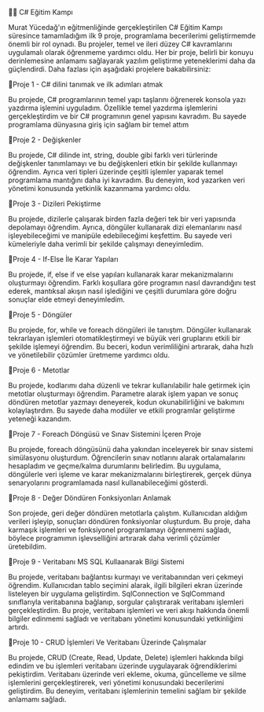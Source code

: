 
👨‍💻 C# Eğitim Kampı

Murat Yücedağ'ın eğitmenliğinde gerçekleştirilen C# Eğitim Kampı süresince tamamladığım ilk 9 proje, programlama becerilerimi geliştirmemde önemli bir rol oynadı. Bu projeler, temel ve ileri düzey C# kavramlarını uygulamalı olarak öğrenmeme yardımcı oldu. Her bir proje, belirli bir konuyu derinlemesine anlamamı sağlayarak yazılım geliştirme yeteneklerimi daha da güçlendirdi. Daha fazlası için aşağıdaki projelere bakabilirsiniz:

📍Proje 1 - C# dilini tanımak ve ilk adımları atmak 

Bu projede, C# programlarının temel yapı taşlarını öğrenerek konsola yazı yazdırma işlemini uyguladım. Özellikle temel yazdırma işlemlerini gerçekleştirdim ve bir C# programının genel yapısını kavradım. Bu sayede programlama dünyasına giriş için sağlam bir temel attım

📍Proje 2 - Değişkenler

Bu projede, C# dilinde int, string, double gibi farklı veri türlerinde değişkenler tanımlamayı ve bu değişkenleri etkin bir şekilde kullanmayı öğrendim. Ayrıca veri tipleri üzerinde çeşitli işlemler yaparak temel programlama mantığını daha iyi kavradım. Bu deneyim, kod yazarken veri yönetimi konusunda yetkinlik kazanmama yardımcı oldu.

📍Proje 3 - Dizileri Pekiştirme 

Bu projede, dizilerle çalışarak birden fazla değeri tek bir veri yapısında depolamayı öğrendim. Ayrıca, döngüler kullanarak dizi elemanlarını nasıl işleyebileceğimi ve manipüle edebileceğimi keşfettim. Bu sayede veri kümeleriyle daha verimli bir şekilde çalışmayı deneyimledim.

📍Proje 4 - If-Else İle Karar Yapıları 

Bu projede, if, else if ve else yapıları kullanarak karar mekanizmalarını oluşturmayı öğrendim. Farklı koşullara göre programın nasıl davrandığını test ederek, mantıksal akışın nasıl işlediğini ve çeşitli durumlara göre doğru sonuçlar elde etmeyi deneyimledim.

📍Proje 5 - Döngüler 

Bu projede, for, while ve foreach döngüleri ile tanıştım. Döngüler kullanarak tekrarlayan işlemleri otomatikleştirmeyi ve büyük veri gruplarını etkili bir şekilde işlemeyi öğrendim. Bu beceri, kodun verimliliğini artırarak, daha hızlı ve yönetilebilir çözümler üretmeme yardımcı oldu.

📍Proje 6 - Metotlar 

Bu projede, kodlarımı daha düzenli ve tekrar kullanılabilir hale getirmek için metotlar oluşturmayı öğrendim. Parametre alarak işlem yapan ve sonuç döndüren metotlar yazmayı deneyerek, kodun okunabilirliğini ve bakımını kolaylaştırdım. Bu sayede daha modüler ve etkili programlar geliştirme yeteneği kazandım.

📍Proje 7 - Foreach Döngüsü ve Sınav Sistemini İçeren Proje 

Bu projede, foreach döngüsünü daha yakından inceleyerek bir sınav sistemi simülasyonu oluşturdum. Öğrencilerin sınav notlarını alarak ortalamalarını hesapladım ve geçme/kalma durumlarını belirledim. Bu uygulama, döngülerle veri işleme ve karar mekanizmalarını birleştirerek, gerçek dünya senaryolarını programlamada nasıl kullanabileceğimi gösterdi.

📍Proje 8 - Değer Döndüren Fonksiyonları Anlamak 

Son projede, geri değer döndüren metotlarla çalıştım. Kullanıcıdan aldığım verileri işleyip, sonuçları döndüren fonksiyonlar oluşturdum. Bu proje, daha karmaşık işlemleri ve fonksiyonel programlamayı öğrenmemi sağladı, böylece programımın işlevselliğini artırarak daha verimli çözümler üretebildim.

📍Proje 9 - Veritabanı MS SQL Kullaanarak Bilgi Sistemi 

Bu projede, veritabanı bağlantısı kurmayı ve veritabanından veri çekmeyi öğrendim. Kullanıcıdan tablo seçimini alarak, ilgili bilgileri ekran üzerinde listeleyen bir uygulama geliştirdim. SqlConnection ve SqlCommand sınıflarıyla veritabanına bağlanıp, sorgular çalıştırarak veritabanı işlemleri gerçekleştirdim. Bu proje, veritabanı işlemleri ve veri akışı hakkında önemli bilgiler edinmemi sağladı ve veritabanı yönetimi konusundaki yetkinliğimi artırdı.

📍Proje 10 - CRUD İşlemleri Ve Veritabanı Üzerinde Çalışmalar

Bu projede, CRUD (Create, Read, Update, Delete) işlemleri hakkında bilgi edindim ve bu işlemleri veritabanı üzerinde uygulayarak öğrendiklerimi pekiştirdim. Veritabanı üzerinde veri ekleme, okuma, güncelleme ve silme işlemlerini gerçekleştirerek, veri yönetimi konusundaki becerilerimi geliştirdim. Bu deneyim, veritabanı işlemlerinin temelini sağlam bir şekilde anlamamı sağladı.
